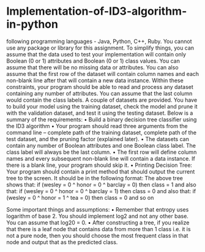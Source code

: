 # Implementation-of-ID3-algorithm-in-python

following programming languages - Java, Python, C++, Ruby. You cannot use any package or
library for this assignment.
To simplify things, you can assume that the data used to test your implementation will contain
only Boolean (0 or 1) attributes and Boolean (0 or 1) class values. You can assume that there
will be no missing data or attributes. You can also assume that the first row of the dataset will
contain column names and each non-blank line after that will contain a new data instance.
Within these constraints, your program should be able to read and process any dataset
containing any number of attributes. You can assume that the last column would contain the
class labels.
A couple of datasets are provided. You have to build your model using the training dataset,
check the model and prune it with the validation dataset, and test it using the testing dataset.
Below is a summary of the requirements:
• Build a binary decision tree classifier using the ID3 algorithm
• Your program should read three arguments from the command line – complete path of the
training dataset, complete path of the test dataset, and the pruning factor (explained later).
• The datasets can contain any number of Boolean attributes and one Boolean class label. The
class label will always be the last column.
• The first row will define column names and every subsequent non-blank line will contain a
data instance. If there is a blank line, your program should skip it.
• Printing Decision Tree:
Your program should contain a print method that should output the current tree to the
screen. It should be in the following format:
The above tree shows that:
if (wesley = 0 ^ honor = 0 ^ barclay = 0) then class = 1
and also that:
if (wesley = 0 ^ honor = 0 ^ barclay = 1) then class = 0
and also that:
if (wesley = 0 ^ honor = 1 ^ tea = 0) then class = 0
and so on

Some important things and assumptions:
• Remember that entropy uses logarithm of base 2. You should implement log2 and not any
other base. You can assume that log20 = 0.
• After constructing a tree, if you realize that there is a leaf node that contains data from
more than 1 class i.e. it is not a pure node, then you should choose the most frequent class
in that node and output that as the predicted class.
